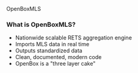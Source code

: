 OpenBoxMLS

### What is OpenBoxMLS?
    
* Nationwide scalable RETS aggregation engine
* Imports MLS data in real time
* Outputs standardized data
* Clean, documented, modern code
* OpenBox is a "three layer cake"
